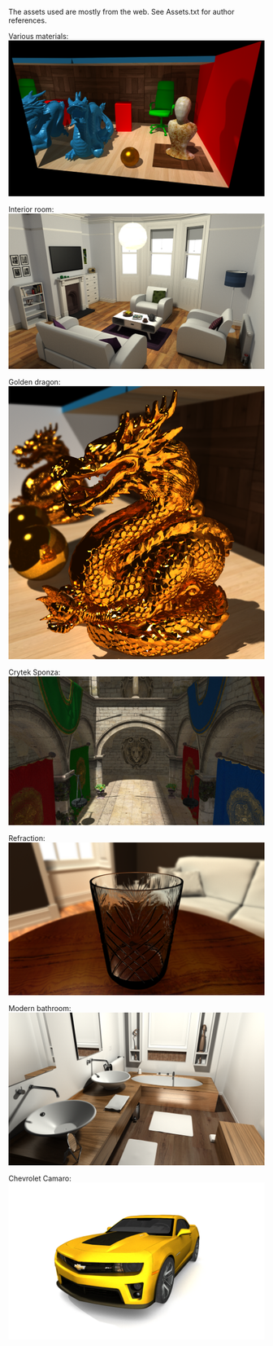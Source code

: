 
The assets used are mostly from the web. See Assets.txt for author references.


Various materials:
![Alt text](DragonScene.png?raw=true "DragonScene")  

Interior room:
![Alt text](InteriorRoom.png?raw=true "InteriorRoom")  

Golden dragon:
![Alt text](GoldenDragon.png?raw=true "GoldenDragon")  

Crytek Sponza:
![Alt text](Sponza.png?raw=true "Sponza") 

Refraction:
![Alt text](Transparent_Refractive.png?raw=true "Transparent_Refractive")  

Modern bathroom:
![Alt text](Bathroom.png?raw=true "Modern bathroom")  

Chevrolet Camaro:
![Alt text](Camaro.png?raw=true "Camaro")  
